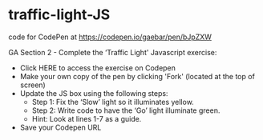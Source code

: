 # traffic-light-JS
code for CodePen at https://codepen.io/gaebar/pen/bJpZXW

GA Section 2 - Complete the ‘Traffic Light' Javascript exercise:

 - Click ​HERE​ to access the exercise on Codepen
 - Make your own copy of the pen by clicking 'Fork' (located at the top of screen)
 - Update the JS box using the following steps:
   - Step 1: Fix the ‘Slow’ light so it illuminates yellow.
   - Step 2: Write code to have the ‘Go’ light illuminate green.
   - Hint: Look at lines 1-7 as a guide.
 - Save your Codepen URL
